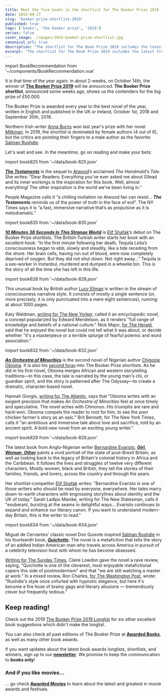 ```yaml
---
title: Meet the five books in the shortlist for The Booker Prize 2019
date: 2019-09-27
slug: 'booker-prize-shortlist-2019'
published: true
tags: ['books', 'the booker prize', '2019']
series: false
cover_image: ./images/2019-booker-prize-shortlist.jpg
canonical_url: true
description: "The shortlist for The Book Prize 2019 includes the latest from Margaret Atwood and Salman Rushdie, among others. Meet the finalists and get on reading."
excerpt: "The shortlist for The Book Prize 2019 includes the latest from Margaret Atwood and Salman Rushdie, among others. Meet the finalists and get on reading."
---
```


import BookRecommendation from '~/components/BookRecommendation.vue'

It is that time of the year again: in about 2-weeks, on October 14th, the winner of **[The Booker Prize 2019](https://awarded.to/books/award/The%20Booker%20Prize/2019)** will be announced. **The Booker Prize shortlist**, announced some weeks ago, shows us the contenders for the big prize of £50.000.

The Booker Prize is awarded every year to the best novel of the year, written in English and published in the UK or Ireland, October 1st, 2018 and September 30th, 2019.

Northern Irish writer [Anna Burns](https://awarded.to/books/person/16/Anna%20Burns) won last year's prize with her novel [*Milkman*](https://awarded.to/books/milkman/20). In 2019, the shortlist is dominated by female authors (4 out of 6), but the critics are pointing their fingers to a male author as the favorite: [Salman Rushdie](https://awarded.to/books/person/837/Salman%20Rushdie). 

Let's wait and see. In the meantime, go on reading and make your bets:

<!-- ### **The Testaments**, by Margaret Atwood -->
import book825 from '~/data/book-825.json'
<BookRecommendation :book="book825"/>

***[The Testaments](https://awarded.to/books/the-testaments-the-handmaids-tale-2/825)*** is the sequel to [Atwood](https://awarded.to/books/person/828/Margaret%20Atwood)’s acclaimed *The Handmaid’s Tale*. She writes: “Dear Readers: Everything you’ve ever asked me about Gilead and its inner workings is the inspiration for this book. Well, almost everything! The other inspiration is the world we’ve been living in.” 

People Magazine calls it “a chilling invitation no Atwood fan can resist... ***The Testaments*** reminds us of the power of truth in the face of evil”. The NY Times says it is “a fast, immersive narrative that’s as propulsive as it is melodramatic.”

<!-- ### **10 Minutes 38 Seconds In This Strange World**, by Elif Shafak -->
import book835 from '~/data/book-835.json'
<BookRecommendation :book="book835"/>

***[10 Minutes 38 Seconds In This Strange World](https://awarded.to/books/10-minutes-38-seconds-in-this-strange-world/835)*** is [Elif Shafak](https://awarded.to/books/person/838/Elif%20Shafak)’s debut on The Booker Prize shortlists. The British-Turkish writer starts her book with an excellent hook: “In the first minute following her death, Tequila Leila’s consciousness began to ebb, slowly and steadily, like a tide receding from the shore. Her brain cells, having run out of blood, were now completely deprived of oxygen. But they did not shut down. Not right away…” Tequila is a sex-worker in Instanbul, murdered and dumped in a wheelie bin. This is the story of all the time she has left in this life. 

<!-- Ducks, Newburyport by Lucy Ellmann -->
import book828 from '~/data/book-828.json'
<BookRecommendation :book="book828"/>

This unusual book by British author [Lucy Ellman](https://awarded.to/books/person/831/Lucy%20Ellmann) is written in the stream of consciousness narrative style. It consists of mostly a single sentence (or, more precisely, it is only punctuated into a mere eight sentences), running at about 1000 pages.

Katy Waldman, [writing for The New Yorker](https://www.newyorker.com/books/page-turner/can-one-sentence-capture-all-of-life), called it an encyclopedic novel, a concept popularized by Edward Mendelson, as it renders "full range of knowledge and beliefs of a national culture." Nick Major, [for The Herald](https://www.heraldscotland.com/arts_ents/17756116.review-ducks-newburyport-lucy-ellmann/), said that he enjoyed the novel but could not tell what it was about, or decide whether "it's a masterpiece or a terrible splurge of fearful polemic and word association."


<!-- An Orchestra of Minorities by Chigozie Obioma -->
import book832 from '~/data/book-832.json'
<BookRecommendation :book="book832"/>

***[An Orchestra of Minorities](https://awarded.to/books/an-orchestra-of-minorities/832)*** is the second novel of Nigerian author [Chigozie Obioma](https://awarded.to/books/person/314/Chigozie%20Obioma). It is also his [second foray](https://awarded.to/books/the-fishermen/301) into The Booker Prize shortlists. As he did in his first novel, Obioma merges African and western storytelling traditions—in this case, the tale is narrated by the young man's chi, or guardian spirit, and the story is patterned after The Odyssey—to create a dramatic, character-based novel. 

Hannah Giorgis, [writing for The Atlantic](https://www.theatlantic.com/entertainment/archive/2019/01/chigozie-obiomas-orchestra-minorities-review/580738/), says that "Obioma writes with an exigent precision that makes *An Orchestra of Minorities* feel at once timely and speculative. The novel aches with Chinonso. His triumphs are rare and hard-won. Obioma compels the reader to root for him, to see the poor chicken farmer's story as an epic." Brit Bennett, for The New York Times, calls it "an ambitious and immersive tale about love and sacrifice, told by an ancient spirit. A bold new novel from an exciting young writer."


<!-- Bernardine Evaristo (UK), "Girl, Woman, Other" -->
import book829 from '~/data/book-829.json'
<BookRecommendation :book="book829"/>

The latest book from Anglo-Nigerian writer [Bernardine Evaristo](https://awarded.to/books/person/832/Bernardine%20Evaristo), ***[Girl, Woman, Other](https://awarded.to/books/girl-woman-other/829)*** paints a vivid portrait of the state of post-Brexit Britain, as well as looking back to the legacy of Britain's colonial history in Africa and the Caribbean. It follows the lives and struggles of twelve very different characters. Mostly women, black and British, they tell the stories of their families, friends, and lovers, across the country and through the years.

Her shortlist-competitor [Elif Shafak](https://awarded.to/books/person/838/Elif%20Shafak) writes: "Bernardine Evaristo is one of those writers who should be read by everyone, everywhere. Her tales marry down-to-earth characters with engrossing storylines about identity and the UK of today." Sarah Ladipo Manike, writing for The New Statesman, calls it "exuberant, bursting at the seams in delightful ways... Evaristo continues to expand and enhance our literary canon. If you want to understand modern-day Britain, this is the writer to read."


<!-- Salman Rushdie (UK/India), "Quichotte" -->
import book834 from '~/data/book-834.json'
<BookRecommendation :book="book834"/>

Miguel de Cervantes' classic novel Don Quixote inspired [Salman Rushdie](https://awarded.to/books/person/837/Salman%20Rushdie) in his fourteenth book, ***[Quichotte](https://awarded.to/books/quichotte/834)***. The novel is a metafiction that tells the story of an addled Indian American man who travels across America in pursuit of a celebrity television host with whom he has become obsessed.

[Writing for The Sunday Times](https://www.thetimes.co.uk/article/quichotte-by-salman-rushdie-review-rushdie-rides-again-3gsjg8dr9), Claire Lowdon gave the novel a rave review, saying, "Quichotte is one of the cleverest, most enjoyable metafictional capers this side of postmodernism" and that "we are still watching a master at work." In a mixed review, Ron Charles, [for The Washington Post](https://www.washingtonpost.com/entertainment/books/salman-rushdies-quichotte-is-a-shambling-don-quixote-for-our-deceptive-era/2019/09/03/ff7c5ae2-ce41-11e9-87fa-8501a456c003_story.html), wrote: "Rushdie's style once unfurled with hypnotic elegance, but here it's become a fire hose of brainy gags and literary allusions — tremendously clever but frequently tedious."



## Keep reading!

Check out the 2019 [The Booker Prize 2019 Longlist](https://awarded.to/books/award/The%20Booker%20Prize/2019) for six other excellent book suggestions which didn't make the longlist.

You can also check all past editions of The Booker Prize at **[Awarded Books](https://awarded.to/books/award/The%20Booker%20Prize)**, as well as many other book awards. 

If you want updates about the latest book awards longlists, shortlists, and winners, sign up to our **[newsletter](http://eepurl.com/dnFggL)**. We promise to keep the communication to **books only**!

### And if you like movies...

... go check **[Awarded Movies](https://awarded.to/movies)** to learn about the latest and greatest in movie awards and festivals.
